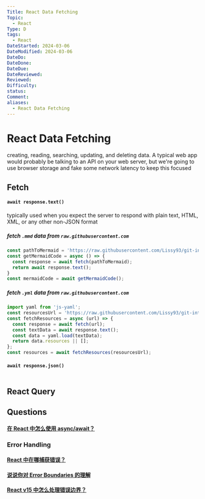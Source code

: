 ```yaml
---
Title: React Data Fetching
Topic:
  - React
Type: D
tags:
  - React
DateStarted: 2024-03-06
DateModified: 2024-03-06
DateDo:
DateDone:
DateDue:
DateReviewed:
Reviewed:
Difficulty:
status:
Comment:
aliases:
  - React Data Fetching
---
```

# React Data Fetching
creating, reading, searching, updating, and deleting data. A typical web app would probably be talking to an API on your web server, but we're going to use browser storage and fake some network latency to keep this focused
## Fetch
#### `await response.text()`
typically used when you expect the server to respond with plain text, HTML, XML, or any other non-JSON format
##### fetch `.mmd` data from `raw.githubusercontent.com`
```js
const pathToMermaid = 'https://raw.githubusercontent.com/Lissy93/git-into-open-source/main/guides/roadmap.mmd';
const getMermaidCode = async () => {
  const response = await fetch(pathToMermaid);
  return await response.text();
}
const mermaidCode = await getMermaidCode();
```
##### fetch `.yml` data from `raw.githubusercontent.com`
```js
import yaml from 'js-yaml';
const resourcesUrl = 'https://raw.githubusercontent.com/Lissy93/git-into-open-source/main/resources.yml'
const fetchResources = async (url) => {
  const response = await fetch(url);
  const textData = await response.text();
  const data = yaml.load(textData);
  return data.resources || [];
};
const resources = await fetchResources(resourcesUrl);
```
#### `await response.json()`
```js
```
## React Query
## Questions
#### [在 React 中怎么使用 async/await？](https://github.com/haizlin/fe-interview/issues/880)
### Error Handling
#### [React 中在哪捕获错误？](https://github.com/haizlin/fe-interview/issues/928)
#### [说说你对 Error Boundaries 的理解](https://github.com/haizlin/fe-interview/issues/701)
#### [React v15 中怎么处理错误边界？](https://github.com/haizlin/fe-interview/issues/859)
